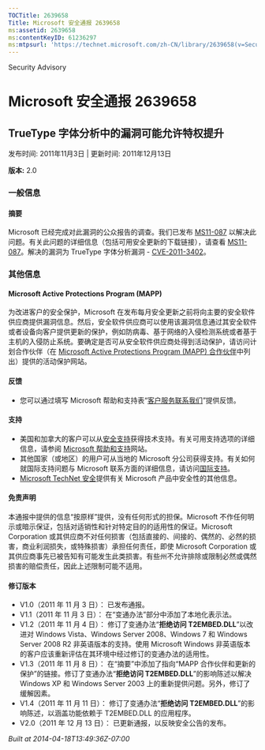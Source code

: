 ```yaml
---
TOCTitle: 2639658
Title: Microsoft 安全通报 2639658
ms:assetid: 2639658
ms:contentKeyID: 61236297
ms:mtpsurl: 'https://technet.microsoft.com/zh-CN/library/2639658(v=Security.10)'
---
```


Security Advisory

Microsoft 安全通报 2639658
==========================

TrueType 字体分析中的漏洞可能允许特权提升
-----------------------------------------

发布时间: 2011年11月3日 | 更新时间: 2011年12月13日

**版本:** 2.0

### 一般信息

#### 摘要

Microsoft 已经完成对此漏洞的公众报告的调查。我们已发布 [MS11-087](http://go.microsoft.com/fwlink/?linkid=233008) 以解决此问题。有关此问题的详细信息（包括可用安全更新的下载链接），请查看 [MS11-087](http://go.microsoft.com/fwlink/?linkid=233008)。解决的漏洞为 TrueType 字体分析漏洞 - [CVE-2011-3402](http://www.cve.mitre.org/cgi-bin/cvename.cgi?name=cve-2011-3402)。

### 其他信息

#### Microsoft Active Protections Program (MAPP)

为改进客户的安全保护，Microsoft 在发布每月安全更新之前将向主要的安全软件供应商提供漏洞信息。然后，安全软件供应商可以使用该漏洞信息通过其安全软件或者设备向客户提供更新的保护，例如防病毒、基于网络的入侵检测系统或者基于主机的入侵防止系统。要确定是否可从安全软件供应商处得到活动保护，请访问计划合作伙伴（在 [Microsoft Active Protections Program (MAPP) 合作伙伴](http://go.microsoft.com/fwlink/?linkid=215201)中列出）提供的活动保护网站。

#### 反馈

-   您可以通过填写 Microsoft 帮助和支持表“[客户服务联系我们](https://support.microsoft.com/common/survey.aspx?scid=sw;en;1257&showpage=1&ws=technet&sd=tech)”提供反馈。

#### 支持

-   美国和加拿大的客户可以从[安全支持](http://go.microsoft.com/fwlink/?linkid=21131)获得技术支持。有关可用支持选项的详细信息，请参阅 [Microsoft 帮助和支持](http://support.microsoft.com/)网站。
-   其他国家（或地区）的用户可从当地的 Microsoft 分公司获得支持。有关如何就国际支持问题与 Microsoft 联系方面的详细信息，请访问[国际支持](http://go.microsoft.com/fwlink/?linkid=21155)。
-   [Microsoft TechNet 安全](http://go.microsoft.com/fwlink/?linkid=21132)提供有关 Microsoft 产品中安全性的其他信息。

#### 免责声明

本通报中提供的信息“按原样”提供，没有任何形式的担保。Microsoft 不作任何明示或暗示保证，包括对适销性和针对特定目的的适用性的保证。Microsoft Corporation 或其供应商不对任何损害（包括直接的、间接的、偶然的、必然的损害，商业利润损失，或特殊损害）承担任何责任，即使 Microsoft Corporation 或其供应商事先已被告知有可能发生此类损害。有些州不允许排除或限制必然或偶然损害的赔偿责任，因此上述限制可能不适用。

#### 修订版本

-   V1.0（2011 年 11 月 3 日）： 已发布通报。
-   V1.1（2011 年 11 月 3 日）： 在“变通办法”部分中添加了本地化表示法。
-   V1.2（2011 年 11 月 4 日）： 修订了变通办法“**拒绝访问 T2EMBED.DLL**”以改进对 Windows Vista、Windows Server 2008、Windows 7 和 Windows Server 2008 R2 非英语版本的支持。使用 Microsoft Windows 非英语版本的客户应该重新评估在其环境中经过修订的变通办法的适用性。
-   V1.3（2011 年 11 月 8 日）： 在“摘要”中添加了指向“MAPP 合作伙伴和更新的保护”的链接。修订了变通办法“**拒绝访问 T2EMBED.DLL**”的影响陈述以解决 Windows XP 和 Windows Server 2003 上的重新提供问题。另外，修订了缓解因素。
-   V1.4（2011 年 11 月 11 日）： 修订了变通办法“**拒绝访问 T2EMBED.DLL**”的影响陈述，以涵盖功能依赖于 T2EMBED.DLL 的应用程序。
-   V2.0（2011 年 12 月 13 日）： 已更新通报，以反映安全公告的发布。

*Built at 2014-04-18T13:49:36Z-07:00*